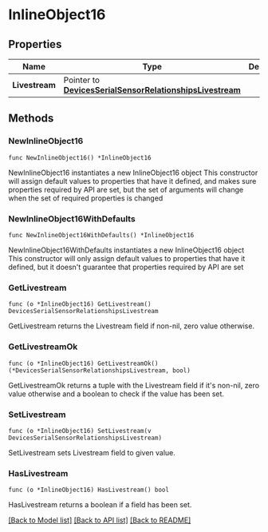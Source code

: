 # InlineObject16

## Properties

Name | Type | Description | Notes
------------ | ------------- | ------------- | -------------
**Livestream** | Pointer to [**DevicesSerialSensorRelationshipsLivestream**](DevicesSerialSensorRelationshipsLivestream.md) |  | [optional] 

## Methods

### NewInlineObject16

`func NewInlineObject16() *InlineObject16`

NewInlineObject16 instantiates a new InlineObject16 object
This constructor will assign default values to properties that have it defined,
and makes sure properties required by API are set, but the set of arguments
will change when the set of required properties is changed

### NewInlineObject16WithDefaults

`func NewInlineObject16WithDefaults() *InlineObject16`

NewInlineObject16WithDefaults instantiates a new InlineObject16 object
This constructor will only assign default values to properties that have it defined,
but it doesn't guarantee that properties required by API are set

### GetLivestream

`func (o *InlineObject16) GetLivestream() DevicesSerialSensorRelationshipsLivestream`

GetLivestream returns the Livestream field if non-nil, zero value otherwise.

### GetLivestreamOk

`func (o *InlineObject16) GetLivestreamOk() (*DevicesSerialSensorRelationshipsLivestream, bool)`

GetLivestreamOk returns a tuple with the Livestream field if it's non-nil, zero value otherwise
and a boolean to check if the value has been set.

### SetLivestream

`func (o *InlineObject16) SetLivestream(v DevicesSerialSensorRelationshipsLivestream)`

SetLivestream sets Livestream field to given value.

### HasLivestream

`func (o *InlineObject16) HasLivestream() bool`

HasLivestream returns a boolean if a field has been set.


[[Back to Model list]](../README.md#documentation-for-models) [[Back to API list]](../README.md#documentation-for-api-endpoints) [[Back to README]](../README.md)



